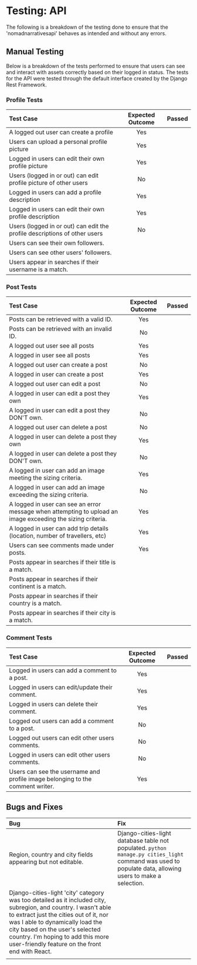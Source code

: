 # Testing: API

The following is a breakdown of the testing done to ensure that the 'nomadnarrativesapi' behaves as intended and without any errors.

## Manual Testing
Below is a breakdown of the tests performed to ensure that users can see and interact with assets correctly based on their logged in status. The tests for the API were tested through the default interface created by the Django Rest Framework.

### Profile Tests

| Test Case | Expected Outcome | Passed |
| :--- | :---: | :---: |
| A logged out user can create a profile | Yes |  |
| Users can upload a personal profile picture | Yes |  |
| Logged in users can edit their own profile picture | Yes |  |
| Users (logged in or out) can edit profile picture of other users | No |  |
| Logged in users can add a profile description | Yes |  |
| Logged in users can edit their own profile description | Yes |  |
| Users (logged in or out) can edit the profile descriptions of other users| No |  |
| Users can see their own followers. |  |  |
| Users can see other users' followers. |  |  |
| Users appear in searches if their username is a match. |  |  |


### Post Tests

| Test Case | Expected Outcome | Passed |
| :--- | :---: | :---: |
| Posts can be retrieved with a valid ID. | Yes |  |
| Posts can be retrieved with an invalid ID. | No |  |
| A logged out user see all posts | Yes |  |
| A logged in user see all posts | Yes |  |
| A logged out user can create a post | No |  |
| A logged in user can create a post | Yes |  |
| A logged out user can edit a post | No |  |
| A logged in user can edit a post they own | Yes |  |
| A logged in user can edit a post they DON'T own. | No |  |
| A logged out user can delete a post | No |  |
| A logged in user can delete a post they own | Yes |  |
| A logged in user can delete a post they DON'T own. | No |  |
| A logged in user can add an image meeting the sizing criteria. | Yes |  |
| A logged in user can add an image exceeding the sizing criteria. | No |  |
| A logged in user can see an error message when attempting to upload an image exceeding the sizing criteria. | Yes |  |
| A logged in user can add trip details (location, number of travellers, etc) | Yes |  |
| Users can see comments made under posts. | Yes |  |
| Posts appear in searches if their title is a match. |  |  |
| Posts appear in searches if their continent is a match. |  |  |
| Posts appear in searches if their country is a match. |  |  |
| Posts appear in searches if their city is a match. |  |  |


### Comment Tests

| Test Case | Expected Outcome | Passed |
| :--- | :---: | :---: |
| Logged in users can add a comment to a post. | Yes |  |
| Logged in users can edit/update their comment. | Yes |  |
| Logged in users can delete their comment. | Yes |  |
| Logged out users can add a comment to a post. | No |  |
| Logged out users can edit other users comments. | No |  |
| Logged in users can edit other users comments. | No |  |
| Users can see the username and profile image belonging to the comment writer. | Yes |  |


## Bugs and Fixes

| Bug | Fix |
| :--- | :--- |
| Region, country and city fields appearing but not editable. | Django-cities-light database table not populated. `python manage.py cities_light` command was used to populate data, allowing users to make a selection. |
| Django-cities-light 'city' category was too detailed as it included city, subregion, and country. I wasn't able to extract just the cities out of it, nor was I able to dynamically load the city based on the user's selected country. I'm hoping to add this more user-friendly feature on the front end with React. |  |
|  |  |